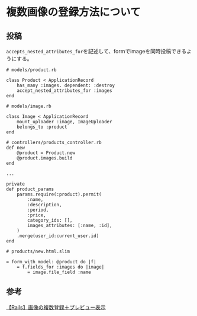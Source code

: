 # 複数画像の登録方法について

## 投稿
`accepts_nested_attributes_for`を記述して、formでimageを同時投稿できるようにする。
```
# models/product.rb

class Product < ApplicationRecord
    has_many :images. dependent: :destroy
    accept_nested_attributes_for :images
end
```
```
# models/image.rb

class Image < ApplicationRecord
    mount_uploader :image, ImageUploader
    belongs_to :product
end
```

```
# controllers/products_controller.rb
def new
    @product = Product.new
    @product.images.build
end

...

private
def product_params
    params.require(:product).permit(
        :name,
        :description,
        :period,
        :price,
        category_ids: [],
        images_attributes: [:name, :id],
    )
    .merge(user_id:current_user.id)
end
```

```
# products/new.html.slim

= form_with model: @product do |f|
    = f.fields_for :images do |image|
        = image.file_field :name
```


## 参考
[【Rails】画像の複数登録＋プレビュー表示](https://qiita.com/manbolila/items/57ffeb8937804b9ce049)